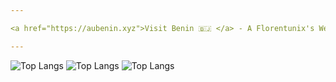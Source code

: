 ```yaml
---

<a href="https://aubenin.xyz">Visit Benin 🇧🇯 </a> - A Florentunix's Website

---
```


![Top Langs](https://github-readme-stats.vercel.app/api/top-langs?username=theweekshipper&show_icons=true&locale=en&layout=compact)
![Top Langs](https://github-readme-stats.vercel.app/api?username=theweekshipper&show_icons=true&locale=en&layout=compact)
![Top Langs](https://github-readme-streak-stats.herokuapp.com/?user=theweekshipper&show_icons=true&locale=en&layout=compact)
